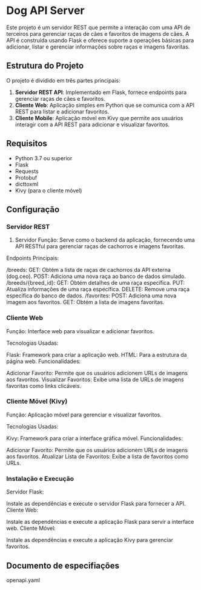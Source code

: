 # Dog API Server

Este projeto é um servidor REST que permite a interação com uma API de terceiros para gerenciar raças de cães e favoritos de imagens de cães. A API é construída usando Flask e oferece suporte a operações básicas para adicionar, listar e gerenciar informações sobre raças e imagens favoritas.

## Estrutura do Projeto

O projeto é dividido em três partes principais:

1. **Servidor REST API**: Implementado em Flask, fornece endpoints para gerenciar raças de cães e favoritos.
2. **Cliente Web**: Aplicação simples em Python que se comunica com a API REST para listar e adicionar favoritos.
3. **Cliente Mobile**: Aplicação móvel em Kivy que permite aos usuários interagir com a API REST para adicionar e visualizar favoritos.

## Requisitos

- Python 3.7 ou superior
- Flask
- Requests
- Protobuf
- dicttoxml
- Kivy (para o cliente móvel)

## Configuração

### Servidor REST

1. Servidor
Função: Serve como o backend da aplicação, fornecendo uma API RESTful para gerenciar raças de cachorros e imagens favoritas.

Endpoints Principais:

/breeds:
GET: Obtém a lista de raças de cachorros da API externa (dog.ceo).
POST: Adiciona uma nova raça ao banco de dados simulado.
/breeds/{breed_id}:
GET: Obtém detalhes de uma raça específica.
PUT: Atualiza informações de uma raça específica.
DELETE: Remove uma raça específica do banco de dados.
/favorites:
POST: Adiciona uma nova imagem aos favoritos.
GET: Obtém a lista de imagens favoritas.

### Cliente Web
Função: Interface web para visualizar e adicionar favoritos.

Tecnologias Usadas:

Flask: Framework para criar a aplicação web.
HTML: Para a estrutura da página web.
Funcionalidades:

Adicionar Favorito: Permite que os usuários adicionem URLs de imagens aos favoritos.
Visualizar Favoritos: Exibe uma lista de URLs de imagens favoritas como links clicáveis.

### Cliente Móvel (Kivy)
Função: Aplicação móvel para gerenciar e visualizar favoritos.

Tecnologias Usadas:

Kivy: Framework para criar a interface gráfica móvel.
Funcionalidades:

Adicionar Favorito: Permite que os usuários adicionem URLs de imagens aos favoritos.
Atualizar Lista de Favoritos: Exibe a lista de favoritos como URLs.

### Instalação e Execução

Servidor Flask:

Instale as dependências e execute o servidor Flask para fornecer a API.
Cliente Web:

Instale as dependências e execute a aplicação Flask para servir a interface web.
Cliente Móvel:

Instale as dependências e execute a aplicação Kivy para gerenciar favoritos.

## Documento de especifiações

openapi.yaml
